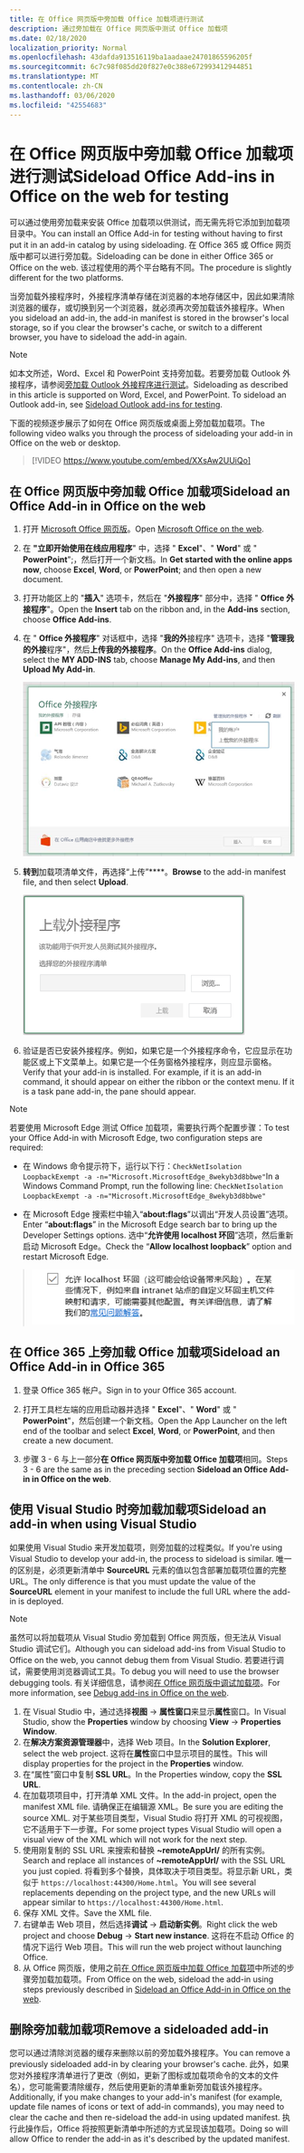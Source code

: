 ```yaml
---
title: 在 Office 网页版中旁加载 Office 加载项进行测试
description: 通过旁加载在 Office 网页版中测试 Office 加载项
ms.date: 02/18/2020
localization_priority: Normal
ms.openlocfilehash: 43dafda913516119ba1aadaae24701865596205f
ms.sourcegitcommit: 6c7c98f085dd20f827e0c388e672993412944851
ms.translationtype: MT
ms.contentlocale: zh-CN
ms.lasthandoff: 03/06/2020
ms.locfileid: "42554683"
---
```

# <a name="sideload-office-add-ins-in-office-on-the-web-for-testing"></a><span data-ttu-id="e2619-103">在 Office 网页版中旁加载 Office 加载项进行测试</span><span class="sxs-lookup"><span data-stu-id="e2619-103">Sideload Office Add-ins in Office on the web for testing</span></span>

<span data-ttu-id="e2619-104">可以通过使用旁加载来安装 Office 加载项以供测试，而无需先将它添加到加载项目录中。</span><span class="sxs-lookup"><span data-stu-id="e2619-104">You can install an Office Add-in for testing without having to first put it in an add-in catalog by using sideloading.</span></span> <span data-ttu-id="e2619-105">在 Office 365 或 Office 网页版中都可以进行旁加载。</span><span class="sxs-lookup"><span data-stu-id="e2619-105">Sideloading can be done in either Office 365 or Office on the web.</span></span> <span data-ttu-id="e2619-106">该过程使用的两个平台略有不同。</span><span class="sxs-lookup"><span data-stu-id="e2619-106">The procedure is slightly different for the two platforms.</span></span>

<span data-ttu-id="e2619-107">当旁加载外接程序时，外接程序清单存储在浏览器的本地存储区中，因此如果清除浏览器的缓存，或切换到另一个浏览器，就必须再次旁加载该外接程序。</span><span class="sxs-lookup"><span data-stu-id="e2619-107">When you sideload an add-in, the add-in manifest is stored in the browser's local storage, so if you clear the browser's cache, or switch to a different browser, you have to sideload the add-in again.</span></span>

> [!NOTE]
> <span data-ttu-id="e2619-p102">如本文所述，Word、Excel 和 PowerPoint 支持旁加载。若要旁加载 Outlook 外接程序，请参阅[旁加载 Outlook 外接程序进行测试](../outlook/sideload-outlook-add-ins-for-testing.md)。</span><span class="sxs-lookup"><span data-stu-id="e2619-p102">Sideloading as described in this article is supported on Word, Excel, and PowerPoint. To sideload an Outlook add-in, see [Sideload Outlook add-ins for testing](../outlook/sideload-outlook-add-ins-for-testing.md).</span></span>

<span data-ttu-id="e2619-110">下面的视频逐步展示了如何在 Office 网页版或桌面上旁加载加载项。</span><span class="sxs-lookup"><span data-stu-id="e2619-110">The following video walks you through the process of sideloading your add-in in Office on the web or desktop.</span></span>

> [!VIDEO https://www.youtube.com/embed/XXsAw2UUiQo]

## <a name="sideload-an-office-add-in-in-office-on-the-web"></a><span data-ttu-id="e2619-111">在 Office 网页版中旁加载 Office 加载项</span><span class="sxs-lookup"><span data-stu-id="e2619-111">Sideload an Office Add-in in Office on the web</span></span>

1. <span data-ttu-id="e2619-112">打开 [Microsoft Office 网页版](https://office.live.com/)。</span><span class="sxs-lookup"><span data-stu-id="e2619-112">Open [Microsoft Office on the web](https://office.live.com/).</span></span>

2. <span data-ttu-id="e2619-113">在 **"立即开始使用在线应用程序**" 中，选择 " **Excel**"、" **Word**" 或 " **PowerPoint**";，然后打开一个新文档。</span><span class="sxs-lookup"><span data-stu-id="e2619-113">In **Get started with the online apps now**, choose **Excel**, **Word**, or **PowerPoint**; and then open a new document.</span></span>

3. <span data-ttu-id="e2619-114">打开功能区上的 "**插入**" 选项卡，然后在 "**外接程序**" 部分中，选择 " **Office 外接程序**"。</span><span class="sxs-lookup"><span data-stu-id="e2619-114">Open the **Insert** tab on the ribbon and, in the **Add-ins** section, choose **Office Add-ins**.</span></span>

4. <span data-ttu-id="e2619-115">在 " **Office 外接程序**" 对话框中，选择 "**我的外**接程序" 选项卡，选择 "**管理我的外接**程序"，然后**上传我的外接程序**。</span><span class="sxs-lookup"><span data-stu-id="e2619-115">On the **Office Add-ins** dialog, select the **MY ADD-INS** tab, choose **Manage My Add-ins**, and then **Upload My Add-in**.</span></span>

    ![“Office 加载项”对话框，右上方有“管理我的加载项”下拉列表，其中有下拉选项“上传我的加载项”](../images/office-add-ins-my-account.png)

5. <span data-ttu-id="e2619-117">**转到**加载项清单文件，再选择“上传”\*\*\*\*。</span><span class="sxs-lookup"><span data-stu-id="e2619-117">**Browse** to the add-in manifest file, and then select **Upload**.</span></span>

    ![带浏览、上载和取消按钮的上载外接程序对话框。](../images/upload-add-in.png)

6. <span data-ttu-id="e2619-p103">验证是否已安装外接程序。例如，如果它是一个外接程序命令，它应显示在功能区或上下文菜单上。如果它是一个任务窗格外接程序，则应显示窗格。</span><span class="sxs-lookup"><span data-stu-id="e2619-p103">Verify that your add-in is installed. For example, if it is an add-in command, it should appear on either the ribbon or the context menu. If it is a task pane add-in, the pane should appear.</span></span>

> [!NOTE]
><span data-ttu-id="e2619-122">若要使用 Microsoft Edge 测试 Office 加载项，需要执行两个配置步骤：</span><span class="sxs-lookup"><span data-stu-id="e2619-122">To test your Office Add-in with Microsoft Edge, two configuration steps are required:</span></span> 
>
> - <span data-ttu-id="e2619-123">在 Windows 命令提示符下，运行以下行：`CheckNetIsolation LoopbackExempt -a -n="Microsoft.MicrosoftEdge_8wekyb3d8bbwe"`</span><span class="sxs-lookup"><span data-stu-id="e2619-123">In a Windows Command Prompt, run the following line: `CheckNetIsolation LoopbackExempt -a -n="Microsoft.MicrosoftEdge_8wekyb3d8bbwe"`</span></span>
>
> - <span data-ttu-id="e2619-124">在 Microsoft Edge 搜索栏中输入“**about:flags**”以调出“开发人员设置”选项。</span><span class="sxs-lookup"><span data-stu-id="e2619-124">Enter “**about:flags**” in the Microsoft Edge search bar to bring up the Developer Settings options.</span></span>  <span data-ttu-id="e2619-125">选中“**允许使用 localhost 环回**”选项，然后重新启动 Microsoft Edge。</span><span class="sxs-lookup"><span data-stu-id="e2619-125">Check the “**Allow localhost loopback**” option and restart Microsoft Edge.</span></span>

>    ![Microsoft Edge 的“允许使用 localhost 环回”选项（该复选框已选中）。](../images/allow-localhost-loopback.png)

## <a name="sideload-an-office-add-in-in-office-365"></a><span data-ttu-id="e2619-127">在 Office 365 上旁加载 Office 加载项</span><span class="sxs-lookup"><span data-stu-id="e2619-127">Sideload an Office Add-in in Office 365</span></span>

1. <span data-ttu-id="e2619-128">登录 Office 365 帐户。</span><span class="sxs-lookup"><span data-stu-id="e2619-128">Sign in to your Office 365 account.</span></span>

2. <span data-ttu-id="e2619-129">打开工具栏左端的应用启动器并选择 " **Excel**"、" **Word**" 或 " **PowerPoint**"，然后创建一个新文档。</span><span class="sxs-lookup"><span data-stu-id="e2619-129">Open the App Launcher on the left end of the toolbar and select **Excel**, **Word**, or **PowerPoint**, and then create a new document.</span></span>

3. <span data-ttu-id="e2619-130">步骤 3 - 6 与上一部分**在 Office 网页版中旁加载 Office 加载项**相同。</span><span class="sxs-lookup"><span data-stu-id="e2619-130">Steps 3 - 6 are the same as in the preceding section **Sideload an Office Add-in in Office on the web**.</span></span>

## <a name="sideload-an-add-in-when-using-visual-studio"></a><span data-ttu-id="e2619-131">使用 Visual Studio 时旁加载加载项</span><span class="sxs-lookup"><span data-stu-id="e2619-131">Sideload an add-in when using Visual Studio</span></span>

<span data-ttu-id="e2619-132">如果使用 Visual Studio 来开发加载项，则旁加载的过程类似。</span><span class="sxs-lookup"><span data-stu-id="e2619-132">If you're using Visual Studio to develop your add-in, the process to sideload is similar.</span></span> <span data-ttu-id="e2619-133">唯一的区别是，必须更新清单中 **SourceURL** 元素的值以包含部署加载项位置的完整 URL。</span><span class="sxs-lookup"><span data-stu-id="e2619-133">The only difference is that you must update the value of the **SourceURL** element in your manifest to include the full URL where the add-in is deployed.</span></span>

> [!NOTE]
> <span data-ttu-id="e2619-134">虽然可以将加载项从 Visual Studio 旁加载到 Office 网页版，但无法从 Visual Studio 调试它们。</span><span class="sxs-lookup"><span data-stu-id="e2619-134">Although you can sideload add-ins from Visual Studio to Office on the web, you cannot debug them from Visual Studio.</span></span> <span data-ttu-id="e2619-135">若要进行调试，需要使用浏览器调试工具。</span><span class="sxs-lookup"><span data-stu-id="e2619-135">To debug you will need to use the browser debugging tools.</span></span> <span data-ttu-id="e2619-136">有关详细信息，请参阅[在 Office 网页版中调试加载项](debug-add-ins-in-office-online.md)。</span><span class="sxs-lookup"><span data-stu-id="e2619-136">For more information, see [Debug add-ins in Office on the web](debug-add-ins-in-office-online.md).</span></span>

1. <span data-ttu-id="e2619-137">在 Visual Studio 中，通过选择**视图** -> **属性窗口**来显示**属性**窗口。</span><span class="sxs-lookup"><span data-stu-id="e2619-137">In Visual Studio, show the **Properties** window by choosing **View** -> **Properties Window**.</span></span>
2. <span data-ttu-id="e2619-138">在**解决方案资源管理器**中，选择 Web 项目。</span><span class="sxs-lookup"><span data-stu-id="e2619-138">In the **Solution Explorer**, select the web project.</span></span> <span data-ttu-id="e2619-139">这将在**属性**窗口中显示项目的属性。</span><span class="sxs-lookup"><span data-stu-id="e2619-139">This will display properties for the project in the **Properties** window.</span></span>
3. <span data-ttu-id="e2619-140">在“属性”窗口中复制 **SSL URL**。</span><span class="sxs-lookup"><span data-stu-id="e2619-140">In the Properties window, copy the **SSL URL**.</span></span>
4. <span data-ttu-id="e2619-141">在加载项项目中，打开清单 XML 文件。</span><span class="sxs-lookup"><span data-stu-id="e2619-141">In the add-in project, open the manifest XML file.</span></span> <span data-ttu-id="e2619-142">请确保正在编辑源 XML。</span><span class="sxs-lookup"><span data-stu-id="e2619-142">Be sure you are editing the source XML.</span></span> <span data-ttu-id="e2619-143">对于某些项目类型，Visual Studio 将打开 XML 的可视视图，它不适用于下一步骤。</span><span class="sxs-lookup"><span data-stu-id="e2619-143">For some project types Visual Studio will open a visual view of the XML which will not work for the next step.</span></span>
5. <span data-ttu-id="e2619-144">使用刚复制的 SSL URL 来搜索和替换 **~remoteAppUrl/** 的所有实例。</span><span class="sxs-lookup"><span data-stu-id="e2619-144">Search and replace all instances of **~remoteAppUrl/** with the SSL URL you just copied.</span></span> <span data-ttu-id="e2619-145">将看到多个替换，具体取决于项目类型。将显示新 URL，类似于 `https://localhost:44300/Home.html`。</span><span class="sxs-lookup"><span data-stu-id="e2619-145">You will see several replacements depending on the project type, and the new URLs will appear similar to `https://localhost:44300/Home.html`.</span></span>
6. <span data-ttu-id="e2619-146">保存 XML 文件。</span><span class="sxs-lookup"><span data-stu-id="e2619-146">Save the XML file.</span></span>
7. <span data-ttu-id="e2619-147">右键单击 Web 项目，然后选择**调试** -> **启动新实例**。</span><span class="sxs-lookup"><span data-stu-id="e2619-147">Right click the web project and choose **Debug** -> **Start new instance**.</span></span> <span data-ttu-id="e2619-148">这将在不启动 Office 的情况下运行 Web 项目。</span><span class="sxs-lookup"><span data-stu-id="e2619-148">This will run the web project without launching Office.</span></span>
8. <span data-ttu-id="e2619-149">从 Office 网页版，使用之前[在 Office 网页版中加载 Office 加载项](#sideload-an-office-add-in-in-office-on-the-web)中所述的步骤旁加载加载项。</span><span class="sxs-lookup"><span data-stu-id="e2619-149">From Office on the web, sideload the add-in using steps previously described in [Sideload an Office Add-in in Office on the web](#sideload-an-office-add-in-in-office-on-the-web).</span></span>

## <a name="remove-a-sideloaded-add-in"></a><span data-ttu-id="e2619-150">删除旁加载加载项</span><span class="sxs-lookup"><span data-stu-id="e2619-150">Remove a sideloaded add-in</span></span>

<span data-ttu-id="e2619-151">您可以通过清除浏览器的缓存来删除以前的旁加载外接程序。</span><span class="sxs-lookup"><span data-stu-id="e2619-151">You can remove a previously sideloaded add-in by clearing your browser's cache.</span></span> <span data-ttu-id="e2619-152">此外，如果您对外接程序清单进行了更改（例如，更新了图标或加载项命令的文本的文件名），您可能需要清除缓存，然后使用更新的清单重新旁加载该外接程序。</span><span class="sxs-lookup"><span data-stu-id="e2619-152">Additionally, if you make changes to your add-in's manifest (for example, update file names of icons or text of add-in commands), you may need to clear the cache and then re-sideload the add-in using updated manifest.</span></span> <span data-ttu-id="e2619-153">执行此操作后，Office 将按照更新清单中所述的方式呈现该加载项。</span><span class="sxs-lookup"><span data-stu-id="e2619-153">Doing so will allow Office to render the add-in as it's described by the updated manifest.</span></span>
